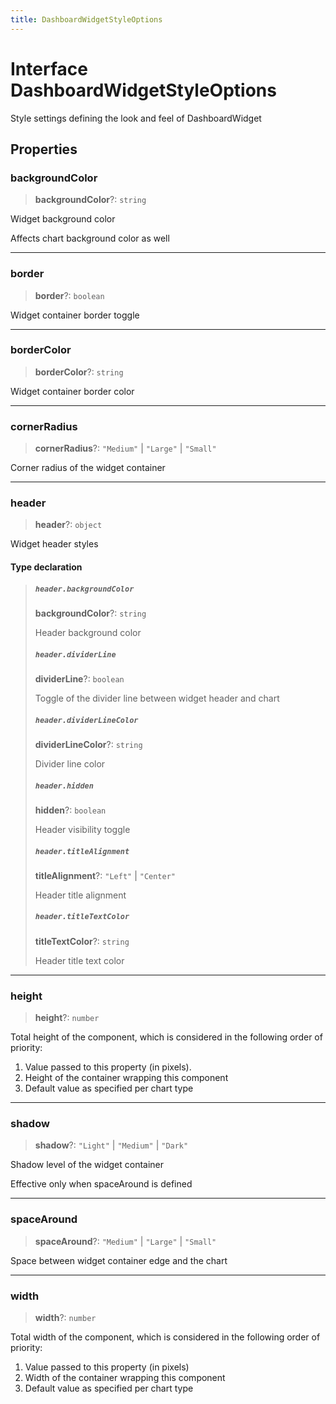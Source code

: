 ```yaml
---
title: DashboardWidgetStyleOptions
---
```


# Interface DashboardWidgetStyleOptions

Style settings defining the look and feel of DashboardWidget

## Properties

### backgroundColor

> **backgroundColor**?: `string`

Widget background color

Affects chart background color as well

***

### border

> **border**?: `boolean`

Widget container border toggle

***

### borderColor

> **borderColor**?: `string`

Widget container border color

***

### cornerRadius

> **cornerRadius**?: `"Medium"` \| `"Large"` \| `"Small"`

Corner radius of the widget container

***

### header

> **header**?: `object`

Widget header styles

#### Type declaration

> ##### `header.backgroundColor`
>
> **backgroundColor**?: `string`
>
> Header background color
>
> ##### `header.dividerLine`
>
> **dividerLine**?: `boolean`
>
> Toggle of the divider line between widget header and chart
>
> ##### `header.dividerLineColor`
>
> **dividerLineColor**?: `string`
>
> Divider line color
>
> ##### `header.hidden`
>
> **hidden**?: `boolean`
>
> Header visibility toggle
>
> ##### `header.titleAlignment`
>
> **titleAlignment**?: `"Left"` \| `"Center"`
>
> Header title alignment
>
> ##### `header.titleTextColor`
>
> **titleTextColor**?: `string`
>
> Header title text color
>
>

***

### height

> **height**?: `number`

Total height of the component, which is considered in the following order of priority:

1. Value passed to this property (in pixels).
2. Height of the container wrapping this component
3. Default value as specified per chart type

***

### shadow

> **shadow**?: `"Light"` \| `"Medium"` \| `"Dark"`

Shadow level of the widget container

Effective only when spaceAround is defined

***

### spaceAround

> **spaceAround**?: `"Medium"` \| `"Large"` \| `"Small"`

Space between widget container edge and the chart

***

### width

> **width**?: `number`

Total width of the component, which is considered in the following order of priority:

1. Value passed to this property (in pixels)
2. Width of the container wrapping this component
3. Default value as specified per chart type
